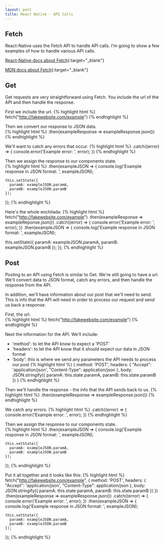 ```yaml
---
layout: post
title: React Native - API Calls
---
```


## Fetch
React-Native uses the Fetch API to handle API calls.  I'm going to show a few examples of how to handle various API calls.

[React-Native docs about Fetch](https://facebook.github.io/react-native/docs/network.html){:target="_blank"}

[MDN docs about Fetch](https://developer.mozilla.org/en-US/docs/Web/API/Fetch_API){:target="_blank"}

## Get
Get requests are very straightforward using Fetch.  You include the url of the API and then handle the response.  

First we include the url. 
{% highlight html %}
  fetch("http://fakewebsite.com/example")
{% endhighlight %}

Then we convert our response to JSON data.  
{% highlight html %}
  .then(exampleResponse => exampleResponse.json())
{% endhighlight %}

We'll want to catch any errors that occur.
{% highlight html %}
  .catch((error) => {
    console.error('Example error: ', error);
  })
{% endhighlight %}

Then we assign the response to our components state.  
{% highlight html %}
  .then(exampleJSON => {
    console.log('Example response in JSON format: ', exampleJSON);

    this.setState({
      paramA: exampleJSON.paramA,
      paramB: exampleJSON.paramB
    });
  });
{% endhighlight %}

Here's the whole enchilada: 
{% highlight html %}
 fetch("http://fakewebsite.com/example")
 .then(exampleResponse => exampleReponse.json())
 .catch((error) => {
   console.error('Example error: ', error);
 })
 .then(exampleJSON  => {
   console.log('Example response in JSON format: ', exampleJSON);

   this.setState({
     paramA: exampleJSON.paramA,
     paramB: exampleJSON.paramB
   });
 });
{% endhighlight %}

## Post
Posting to an API using Fetch is similar to Get.  We're still going to have a url.  We'll convert data to JSON format, catch any errors, and then handle the response from the API.

In addition, we'll have information about our post that we'll need to send. This is info that the API will need in order to process our request and send us back a response.  

First, the url.  
{% highlight html %}
  fetch("http://fakewebsite.com/example")
{% endhighlight %}

Next the information for the API.  We'll include:
  
  * 'method': to let the API know to expect a 'POST'
  * 'headers': to let the API know that it should expect our data in JSON format
  * 'body': this is where we send any parameters the API needs to process our post
{% highlight html %}
  {
    method: 'POST',
    headers: {
      "Accept": 'application/json',
      "Content-Type": application/json
    },
    body: JSON.stringify({
      paramA: this.state.paramA,
      paramB: this.state.paramB
    })
  }
{% endhighlight %}

Then we'll handle the response - the info that the API sends back to us.
{% highlight html %}
  .then(exampleResponse => exampleResponse.json())
{% endhighlight %}

We catch any errors.
{% highlight html %}
  .catch((error) => {
    console.error('Example error: ', error);
  })
{% endhighlight %}

Then we assign the response to our components state.  
{% highlight html %}
  .then(exampleJSON => {
    console.log('Example response in JSON format: ', exampleJSON);

    this.setState({
      paramA: exampleJSON.paramA,
      paramB: exampleJSON.paramB
    });
  });
{% endhighlight %}

Put it all together and it looks like this:
{% highlight html %}
  fetch("http://fakewebsite.com/example", {
    method: 'POST',
    headers: {
      "Accept": 'application/json',
      "Content-Type": application/json
    },
    body: JSON.stringify({
      paramA: this.state.paramA,
      paramB: this.state.paramB
    })
  })
  .then(exampleResponse => exampleResponse.json())
  .catch((error) => {
    console.error('Example error: ', error);
  })
  .then(exampleJSON => {
    console.log('Example response in JSON format: ', exampleJSON);

    this.setState({
      paramA: exampleJSON.paramA,
      paramB: exampleJSON.paramB
    });
  });
{% endhighlight %}



